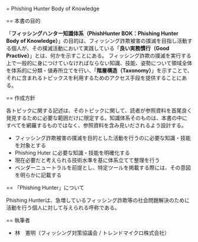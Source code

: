 = Phishing Hunter Body of Knowledge

== 本書の目的

「**フィッシングハンター知識体系（PhishHunter BOK：Phishing Hunter Body of Knowledge）**」の目的は、フィッシング詐欺被害の撲滅を目指し活動する個人が、その撲滅活動において実践している「**良い実務慣行（Good Practive）**」とは、何かを示すことにある。
フィッシング詐欺の撲滅を実行する上で一般的に身につけていなければならない知識、技能、姿勢について領域全体を体系的に分類・値寿所立てを行い、「**階層構造（Taxonomy）**」を示すことで、それに含まれるトピックスを利用するためのアクセス手段を提供することにある。

== 作成方針

各トピックに関する記述は、そのトピックに関して、読者が参照資料を首尾良く発見するために必要な範囲だけに限定する。知識体系そのものは、本書の中にすべてを網羅するものではなく、参照資料を含み見いだされるよう設計する。

 * フィッシング詐欺被害の撲滅を目的とした活動を行うのに必要な知識・技能を対象とする
 * Phishing Huter に必要な知識・技能を明確化する
 * 現在必要だと考えられる技術水準を基に体系立てて整理を行う
 * ベンダーニュートラルを前提とし、特定ツールを掲載する際には、その意図を明らかに記載する

== 「Phishing Hunter」について

Phishing Hunterは、急増しているフィッシング詐欺等の社会問題解決のために活動を行う個人に対して与えられる呼称である。

== 執筆者

 * 林　憲明（フィッシング対策協議会 / トレンドマイクロ株式会社）
